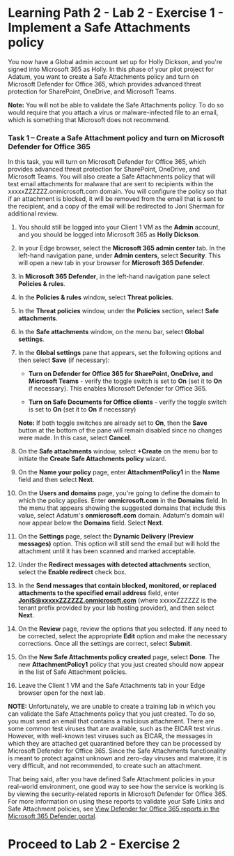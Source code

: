 # Learning Path 2 - Lab 2 - Exercise 1 - Implement a Safe Attachments policy 

You now have a Global admin account set up for Holly Dickson, and you're signed into Microsoft 365 as Holly. In this phase of your pilot project for Adatum, you want to create a Safe Attachments policy and turn on Microsoft Defender for Office 365, which provides advanced threat protection for SharePoint, OneDrive, and Microsoft Teams.

**Note:** You will not be able to validate the Safe Attachments policy. To do so would require that you attach a virus or malware-infected file to an email, which is something that Microsoft does not recommend.

### Task 1 – Create a Safe Attachment policy and turn on Microsoft Defender for Office 365

In this task, you will turn on Microsoft Defender for Office 365, which provides advanced threat protection for SharePoint, OneDrive, and Microsoft Teams. You will also create a Safe Attachments policy that will test email attachments for malware that are sent to recipients within the xxxxxZZZZZZ.onmicrosoft.com domain. You will configure the policy so that if an attachment is blocked, it will be removed from the email that is sent to the recipient, and a copy of the email will be redirected to Joni Sherman for additional review.

1. You should still be logged into your Client 1 VM as the **Admin** account, and you should be logged into Microsoft 365 as **Holly Dickson**.

2. In your Edge browser, select the **Microsoft 365 admin center** tab. In the left-hand navigation pane, under **Admin centers**, select **Security**. This will open a new tab in your browser for **Microsoft 365 Defender**. 

3. In **Microsoft 365 Defender**, in the left-hand navigation pane select **Policies & rules**.

4. In the **Policies & rules** window, select **Threat policies**.

5. In the **Threat policies** window, under the **Policies** section, select **Safe attachments**.

6. In the **Safe attachments** window, on the menu bar, select **Global settings**.

7. In the **Global settings** pane that appears, set the following options and then select **Save** (if necessary):

    - **Turn on Defender for Office 365 for SharePoint, OneDrive, and Microsoft Teams** - verify the toggle switch is set to **On** (set it to **On** if necessary). This enables Microsoft Defender for Office 365.

    - **Turn on Safe Documents for Office clients** - verify the toggle switch is set to **On** (set it to **On** if necessary)

    **Note:** If both toggle switches are already set to **On**, then the **Save** button at the bottom of the pane will remain disabled since no changes were made. In this case, select **Cancel**.

8. On the **Safe attachments** window, select **+Create** on the menu bar to initiate the **Create Safe Attachments policy** wizard.

9. On the **Name your policy** page, enter **AttachmentPolicy1** in the **Name** field and then select **Next**.

10. On the **Users and domains** page, you're going to define the domain to which the policy applies. Enter **onmicrosoft.com** in the **Domains** field. In the menu that appears showing the suggested domains that include this value, select Adatum's **onmicrosoft.com** domain. Adatum's domain will now appear below the **Domains** field. Select **Next**.

11. On the **Settings** page, select the **Dynamic Delivery (Preview messages)** option. This option will still send the email but will hold the attachment until it has been scanned and marked acceptable.

12. Under the **Redirect messages with detected attachments** section, select the **Enable redirect** check box. 

13. In the **Send messages that contain blocked, monitored, or replaced attachments to the specified email address** field, enter **JoniS@xxxxxZZZZZZ.onmicrosoft.com** (where xxxxxZZZZZZ is the tenant prefix provided by your lab hosting provider), and then select **Next**.

14. On the **Review** page, review the options that you selected. If any need to be corrected, select the appropriate **Edit** option and make the necessary corrections. Once all the settings are correct, select **Submit**.

15. On the **New Safe Attachments policy created** page, select **Done**. The new **AttachmentPolicy1** policy that you just created should now appear in the list of Safe Attachment policies.

16. Leave the Client 1 VM and the Safe Attachments tab in your Edge browser open for the next lab.

**NOTE:** Unfortunately, we are unable to create a training lab in which you can validate the Safe Attachments policy that you just created. To do so, you must send an email that contains a malicious attachment. There are some common test viruses that are available, such as the EICAR test virus. However, with well-known test viruses such as EICAR, the messages in which they are attached get quarantined before they can be processed by Microsoft Defender for Office 365. Since the Safe Attachments functionality is meant to protect against unknown and zero-day viruses and malware, it is very difficult, and not recommended, to create such an attachment.

That being said, after you have defined Safe Attachment policies in your real-world environment, one good way to see how the service is working is by viewing the security-related reports in Microsoft Defender for Office 365. For more information on using these reports to validate your Safe Links and Safe Attachment policies, see [View Defender for Office 365 reports in the Microsoft 365 Defender portal]([https://learn.microsoft.com/microsoft-365/security/office-365-security/view-reports-for-mdo]).


# Proceed to Lab 2 - Exercise 2

